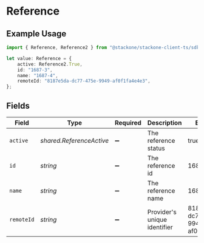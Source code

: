 # Reference

## Example Usage

```typescript
import { Reference, Reference2 } from "@stackone/stackone-client-ts/sdk/models/shared";

let value: Reference = {
    active: Reference2.True,
    id: "1687-3",
    name: "1687-4",
    remoteId: "8187e5da-dc77-475e-9949-af0f1fa4e4e3",
};
```

## Fields

| Field                                | Type                                 | Required                             | Description                          | Example                              |
| ------------------------------------ | ------------------------------------ | ------------------------------------ | ------------------------------------ | ------------------------------------ |
| `active`                             | *shared.ReferenceActive*             | :heavy_minus_sign:                   | The reference status                 | true                                 |
| `id`                                 | *string*                             | :heavy_minus_sign:                   | The reference id                     | 1687-3                               |
| `name`                               | *string*                             | :heavy_minus_sign:                   | The reference name                   | 1687-4                               |
| `remoteId`                           | *string*                             | :heavy_minus_sign:                   | Provider's unique identifier         | 8187e5da-dc77-475e-9949-af0f1fa4e4e3 |